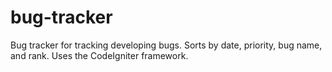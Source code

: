 # bug-tracker
Bug tracker for tracking developing bugs. Sorts by date, priority, bug name, and rank.
Uses the CodeIgniter framework.
